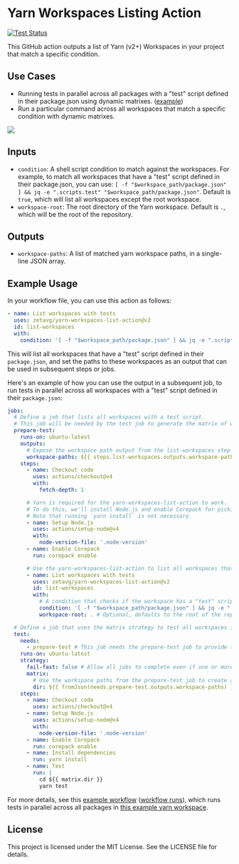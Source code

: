 # Yarn Workspaces Listing Action

[![Test Status](https://img.shields.io/github/actions/workflow/status/zetavg/yarn-workspaces-list-action/test-all.yml?style=flat-square&label=test&cacheSeconds=300&link=https%3A%2F%2Fgithub.com%2Fzetavg%2Fyarn-workspaces-list-action%2Factions%2Fworkflows%2Ftest-all.yml)](https://github.com/zetavg/yarn-workspaces-list-action/actions/workflows/test-all.yml)

This GitHub action outputs a list of Yarn (v2+) Workspaces in your project that match a specific condition.

## Use Cases

* Running tests in parallel across all packages with a "test" script defined in their package.json using dynamic matrixes. ([example](https://github.com/zetavg/yarn-workspaces-list-action/blob/main/.github/workflows/test-example-test-all-packages-in-parallel.yml#L56-L58))
* Run a particular command across all workspaces that match a specific condition with dynamic matrixes.

![](https://github.com/zetavg/yarn-workspaces-list-action/assets/3784687/5c812ff1-ce4e-4fc3-afe4-5d2c16b59c92)

## Inputs

- `condition`: A shell script condition to match against the workspaces. For example, to match all workspaces that have a "test" script defined in their package.json, you can use: `[ -f "$workspace_path/package.json" ] && jq -e ".scripts.test" "$workspace_path/package.json"`. Default is `true`, which will list all workspaces except the root workspace.
- `workspace-root`: The root directory of the Yarn workspace. Default is `.`, which will be the root of the repository.

## Outputs

- `workspace-paths`: A list of matched yarn workspace paths, in a single-line JSON array.

## Example Usage

In your workflow file, you can use this action as follows:

```yml
- name: List workspaces with tests
  uses: zetavg/yarn-workspaces-list-action@v2
  id: list-workspaces
  with:
    condition: '[ -f "$workspace_path/package.json" ] && jq -e ".scripts.test" "$workspace_path/package.json"'
```

This will list all workspaces that have a "test" script defined in their `package.json`, and set the paths to these workspaces as an output that can be used in subsequent steps or jobs.

Here's an example of how you can use the output in a subsequent job, to run tests in parallel across all workspaces with a "test" script defined in their `package.json`:

```yml
jobs:
  # Define a job that lists all workspaces with a test script.
  # This job will be needed by the test job to generate the matrix of workspaces to test dynamically.
  prepare-test:
    runs-on: ubuntu-latest
    outputs:
      # Expose the workspace path output from the list-workspaces step for other jobs to use it.
      workspace-paths: ${{ steps.list-workspaces.outputs.workspace-paths }}
    steps:
      - name: Checkout code
        uses: actions/checkout@v4
        with:
          fetch-depth: 1

      # Yarn is required for the yarn-workspaces-list-action to work.
      # To do this, we'll install Node.js and enable Corepack for picking up the correct yarn version here. This may vary depending on your project.
      # Note that running `yarn install` is not necessary.
      - name: Setup Node.js
        uses: actions/setup-node@v4
        with:
          node-version-file: '.node-version'
      - name: Enable Corepack
        run: corepack enable

      # Use the yarn-workspaces-list-action to list all workspaces that have a test script.
      - name: List workspaces with tests
        uses: zetavg/yarn-workspaces-list-action@v2
        id: list-workspaces
        with:
          # A condition that checks if the workspace has a "test" script defined in its package.json.
          condition: '[ -f "$workspace_path/package.json" ] && jq -e ".scripts.test" "$workspace_path/package.json"'
          workspace-root: . # Optional, defaults to the root of the repository (".").

  # Define a job that uses the matrix strategy to test all workspaces in parallel.
  test:
    needs:
      - prepare-test # This job needs the prepare-test job to provide the package paths that need to be tested.
    runs-on: ubuntu-latest
    strategy:
      fail-fast: false # Allow all jobs to complete even if one or more fails.
      matrix:
        # Use the workspace paths from the prepare-test job to create a matrix of workspaces to test.
        dir: ${{ fromJson(needs.prepare-test.outputs.workspace-paths) }}
    steps:
      - name: Checkout code
        uses: actions/checkout@v4
      - name: Setup Node.js
        uses: actions/setup-node@v4
        with:
          node-version-file: '.node-version'
      - name: Enable Corepack
        run: corepack enable
      - name: Install dependencies
        run: yarn install
      - name: Test
        run: |
          cd ${{ matrix.dir }}
          yarn test
```

For more details, see this [example workflow](https://github.com/zetavg/yarn-workspaces-list-action/blob/main/.github/workflows/test-example-test-all-packages-in-parallel.yml) ([workflow runs](https://github.com/zetavg/yarn-workspaces-list-action/actions/workflows/test-example-test-all-packages-in-parallel.yml)), which runs tests in parallel across all packages in [this example yarn workspace](https://github.com/zetavg/yarn-workspaces-list-action/tree/main/examples/test-all-packages-in-parallel).

## License

This project is licensed under the MIT License. See the LICENSE file for details.
